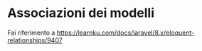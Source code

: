 # Associazioni dei modelli

Fai riferimento a https://learnku.com/docs/laravel/8.x/eloquent-relationships/9407
